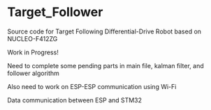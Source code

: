 # Target_Follower
Source code for Target Following Differential-Drive Robot based on NUCLEO-F412ZG

Work in Progress!

Need to complete some pending parts in main file, kalman filter, and follower algorithm

Also need to work on ESP-ESP communication using Wi-Fi

Data communication between ESP and STM32
